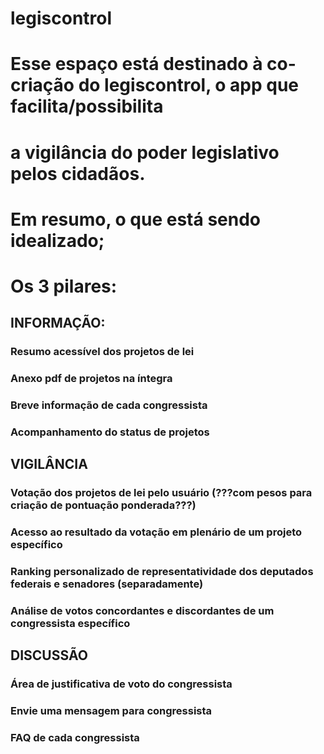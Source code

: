 # legiscontrol

# Esse espaço está destinado à co-criação do legiscontrol, o app que facilita/possibilita 
# a vigilância do poder legislativo pelos cidadãos. 

# Em resumo, o que está sendo idealizado; 
# Os 3 pilares:

## INFORMAÇÃO:
### Resumo acessível dos projetos de lei
### Anexo pdf de projetos na íntegra
### Breve informação de cada congressista
### Acompanhamento do status de projetos

## VIGILÂNCIA
### Votação dos projetos de lei pelo usuário (???com pesos para criação de pontuação ponderada???)
### Acesso ao resultado da votação em plenário de um projeto específico
### Ranking personalizado de representatividade dos deputados federais e senadores (separadamente)
### Análise de votos concordantes e discordantes de um congressista específico

## DISCUSSÃO
### Área de justificativa de voto do congressista
### Envie uma mensagem para congressista
### FAQ de cada congressista



